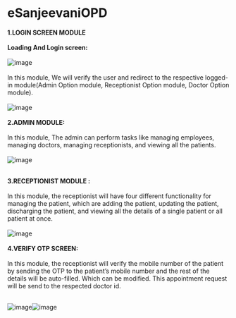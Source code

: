 # eSanjeevaniOPD
<b>1.LOGIN SCREEN MODULE</b> </hr><br><br>
<b>Loading And Login screen:</b></br> </br> 
![image](https://github.com/UtkarshRawat1710/eSanjeevaniOPD/assets/124810125/933d3e7a-f5e4-41cd-a88d-4f3cf2dad55b)</br> </br>
In this module, We will verify the user and redirect to the respective logged-in module(Admin Option module, Receptionist Option module, Doctor Option module).
</br> </br>
![image](https://github.com/UtkarshRawat1710/eSanjeevaniOPD/assets/124810125/47ff1312-a152-4b9a-b9bf-426b4348245f)
<br>
<br>
<b>2.ADMIN MODULE:</b><br><br>
In this module, The admin can perform tasks like managing employees, managing doctors, managing receptionists, and viewing all the patients.<br> <br>
![image](https://github.com/UtkarshRawat1710/eSanjeevaniOPD/assets/124810125/be1c5763-96fd-47b1-b49e-55092781a95d)<br><br>

<b>3.RECEPTIONIST MODULE : </b> </hr><br><br>
In this module, the receptionist will have four different functionality for managing the patient, which are adding the patient, updating the patient, discharging the patient, and viewing all the details of a single patient or all patient at once.</br> </br>
![image](https://github.com/UtkarshRawat1710/eSanjeevaniOPD/assets/124810125/1d6091ad-35c8-476f-bed8-c257fe1571a4)<br> <br>
<b>4.VERIFY OTP SCREEN: </b> </hr><br><br>
In this module, the receptionist will verify the mobile number of the patient by sending the OTP to the patient’s mobile number and the rest of the details will be auto-filled. Which can be modified. This appointment request will be send to the respected doctor id.<br> <br>

![image](https://github.com/UtkarshRawat1710/eSanjeevaniOPD/assets/124810125/6057a736-49fd-4f06-9600-a5aadd76e3dd)![image](https://github.com/UtkarshRawat1710/eSanjeevaniOPD/assets/124810125/d5e10b35-d52c-4245-ba49-468bcf40684c)
<br> <br>







